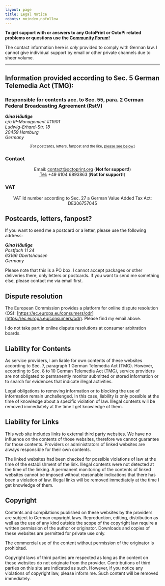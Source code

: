 ```yaml
---
layout: page
title: Legal Notice
robots: noindex,nofollow
---
```


<div class="alert">
    <p><strong>
        To get support with or answers to any OctoPrint or OctoPi related problems or questions use the
        <a href="https://community.octoprint.org" target="_blank">Community Forum</a>!
    </strong></p>
    <p>
        The contact information here is <em>only</em> provided to comply with German law.
        I cannot give individual support by email or other private channels due to sheer volume.
    </p>
</div>

---

## Information provided according to Sec. 5 German Telemedia Act (TMG):

### Responsible for contents acc. to Sec. 55, para. 2 German Federal Broadcasting Agreement (RstV)

<address>
    <strong>Gina Häußge</strong><br>
    c/o IP-Management #11901<br>
    Ludwig-Erhard-Str. 18<br>
    20459 Hamburg<br>
    Germany
</address>

<p style="text-align: center"><small>
    (For postcards, letters, fanpost and the like, <a href="#postcards-letters-fanpost">please see below</a>.)
</small></p>

### Contact

<p style="text-align: center">
    Email: <a href="mailto:contact@octoprint.org">contact@octoprint.org</a> (<strong>Not for support!</strong>)<br>
    <abbr title="Telefon">Tel:</abbr> +49 6104 6893863 (<strong>Not for support!</strong>)
</p>

### VAT

<p style="text-align: center">
    VAT Id number according to Sec. 27 a German Value Added Tax Act: DE306757045
</p>

## Postcards, letters, fanpost?

<p>
    If you want to send me a postcard or a letter, please use the following address:
</p>

<address>
  <strong>Gina Häußge</strong><br>
  Postfach 11 24<br>
  63166 Obertshausen<br>
  Germany<br>
</address>

<p>
    Please note that this is a PO box. I cannot accept packages or other deliveries there, only letters or postcards. If you want to send me something else, please contact me via email first.
</p>

## Dispute resolution

The European Commission provides a platform for online dispute resolution (OS): [https://ec.europa.eu/consumers/odr](https://ec.europa.eu/consumers/odr).
Please find my email above.

I do not take part in online dispute resolutions at consumer arbitration boards.

## Liability for Contents

As service providers, I am liable for own contents of these websites according to Sec. 7, paragraph 1 German
Telemedia Act (TMG). However, according to Sec. 8 to 10 German Telemedia Act (TMG), service providers are not obligated
to permanently monitor submitted or stored information or to search for evidences that indicate illegal activities.

Legal obligations to removing information or to blocking the use of information remain unchallenged. In this case,
liability is only possible at the time of knowledge about a specific violation of law. Illegal contents will be removed
immediately at the time I get knowledge of them.

## Liability for Links

This web site includes links to external third party websites. We have no influence on the contents of those websites,
therefore we cannot guarantee for those contents. Providers or administrators of linked websites are always responsible
for their own contents.

The linked websites had been checked for possible violations of law at the time of the establishment of the link.
Illegal contents were not detected at the time of the linking. A permanent monitoring of the contents of linked websites
cannot be imposed without reasonable indications that there has been a violation of law. Illegal links will be removed
immediately at the time I get knowledge of them.

## Copyright

Contents and compilations published on these websites by the providers are subject to German copyright laws.
Reproduction, editing, distribution as well as the use of any kind outside the scope of the copyright law require a
written permission of the author or originator. Downloads and copies of these websites are permitted for private use
only.

The commercial use of the content without permission of the originator is prohibited.

Copyright laws of third parties are respected as long as the content on these websites do not originate from the
provider. Contributions of third parties on this site are indicated as such. However, if you notice any violations of
copyright law, please inform me. Such content will be removed immediately.
